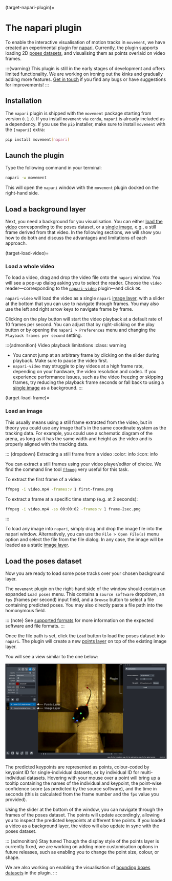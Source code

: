 (target-napari-plugin)=
# The napari plugin

To enable the interactive visualisation of motion tracks in
`movement`, we have created an experimental plugin for [napari](napari:).
Currently, the plugin supports loading 2D
[poses datasets](target-poses-and-bboxes-dataset), and visualising them
as points overlaid on video frames.

:::{warning}
This plugin is still in the early stages of development and offers
limited functionality. We are working on ironing out the kinks and
gradually adding more features. [Get in touch](target-get-in-touch)
if you find any bugs or have suggestions for improvements!
:::

## Installation

The `napari` plugin is shipped with the `movement` package starting from
version `0.1.0`. If you install `movement` via `conda`, `napari` is already
included as a dependency. If you use the `pip` installer, make sure to
install `movement` with the `[napari]` extra:

```sh
pip install movement[napari]
```

## Launch the plugin

Type the following command in your terminal:

```sh
napari -w movement
```

This will open the `napari` window with the `movement` plugin docked on the
right-hand side.

## Load a background layer

Next, you need a background for you visualisation. You can either
[load the video](target-load-video) corresponding to the poses dataset,
or a [single image](target-load-frame), e.g., a still frame
derived from that video. In the following sections, we will show you how to
do both and discuss the advantages and limitations of each approach.

(target-load-video)=
### Load a whole video

To load a video, drag and drop the video file onto the `napari` window.
You will see a pop-up dialog asking you to select the reader.
Choose the `video` reader—corresponding to the
[`napari-video`](https://github.com/janclemenslab/napari-video)
plugin—and click `OK`.

`napari-video` will load the video as a single `napari`
[image layer](napari:howtos/layers/image.html), with a slider
at the bottom that you can use to navigate through frames.
You may also use the left and right arrow keys to navigate frame
by frame.

Clicking on the play button will start the video playback at a default
rate of 10 frames per second. You can adjust that by right-clicking on the
play button or by opening the `napari > Preferences` menu and changing
the `Playback frames per second` setting.

:::{admonition} Video playback limitations
:class: warning

- You cannot jump at an arbitrary frame by clicking on the slider during
  playback. Make sure to pause the video first.
- `napari-video` may struggle to play videos at a high frame rate, depending
  on your hardware, the video resolution and codec. If you experience
  performance issues, such as the video freezing or skipping frames,
  try reducing the playback frame seconds or fall back to
  using a [single image](target-load-frame) as a background.
:::


(target-load-frame)=
### Load an image

This usually means using a still frame extracted from the video, but in theory
you could use any image that's in the same coordinate system as the
tracking data. For example, you could use a schematic diagram of the arena,
as long as it has the same width and height as the video and is
properly aligned with the tracking data.

::: {dropdown} Extracting a still frame from a video
:color: info
:icon: info

You can extract a still frames using your video player/editor of
choice. We find the command line tool [`ffmpeg`](https://www.ffmpeg.org/)
very useful for this task.

To extract the first frame of a video:

```sh
ffmpeg -i video.mp4 -frames:v 1 first-frame.png
```

To extract a frame at a specific time stamp (e.g. at 2 seconds):

```sh
ffmpeg -i video.mp4 -ss 00:00:02 -frames:v 1 frame-2sec.png
```
:::

To load any image into `napari`, simply drag and drop the image file into
the napari window. Alternatively, you can use the `File > Open File(s)` menu
option and select the file from the file dialog.
In any case, the image will be loaded as a static
[image layer](napari:howtos/layers/image.html).

## Load the poses dataset

Now you are ready to load some pose tracks over your chosen background layer.

The `movement` plugin on the right-hand side of the window should contain
an expanded `Load poses` menu. This contains a `source software` dropdown,
an `fps`  (frames per second) input field, and a `Browse` button to select
a file containing predicted poses.
You may also directly paste a file path into the homonymous field.

::: {note}
See [supported formats](target-supported-formats) for more information on
the expected software and file formats.
:::

Once the file path is set, click the `Load` button to load the poses dataset
into `napari`. The plugin will create a new
[points layer](napari:howtos/layers/points.html) on top of the existing
image layer.

You will see a view similar to the one below:

![napari plugin with poses dataset loaded](../_static/napari_plugin_with_poses_as_points.png)

The predicted keypoints are represented as points, colour-coded by
keypoint ID for single-individual datasets, or by individual ID for
multi-individual datasets. Hovering with your mouse over a point will
bring up a tooltip containing the names of the individual and keypoint,
the point-wise confidence score (as predicted by the source software),
and the time in seconds (this is calculated from the frame number and
the `fps` value you provided).

Using the slider at the bottom of the window, you can navigate through
the frames of the poses dataset. The points will update accordingly, allowing
you to inspect the predicted keypoints at different time points.
If you loaded a video as a background layer, the video will also update
in sync with the poses dataset.

::: {admonition} Stay tuned
Though the display style of the points layer is currently fixed, we are
working on adding more customisation options in future releases, such as
enabling you to change the point size, colour, or shape.

We are also working on enabling the visualisation of
[bounding boxes datasets](target-poses-and-bboxes-dataset) in the plugin.
:::
